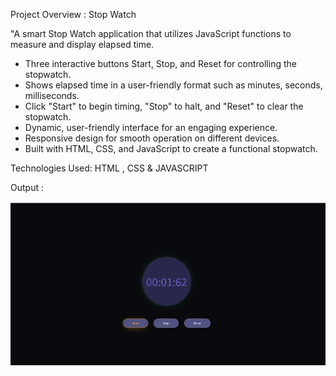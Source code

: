 Project Overview : Stop Watch

"A smart Stop Watch application that utilizes JavaScript functions to measure and display elapsed time.

* Three interactive buttons Start, Stop, and Reset for controlling the stopwatch.
* Shows elapsed time in a user-friendly format such as minutes, seconds, milliseconds.
* Click "Start" to begin timing, "Stop" to halt, and "Reset" to clear the stopwatch.
* Dynamic, user-friendly interface for an engaging experience.
* Responsive design for smooth operation on different devices.
* Built with HTML, CSS, and JavaScript to create a functional stopwatch.

Technologies Used: HTML , CSS & JAVASCRIPT

Output : 

![image alt](https://github.com/ayushmoudekar/Stop-Watch/blob/313eda97cf41ac9dbed2af587fb70d6fc0d97e63/Output.png)
